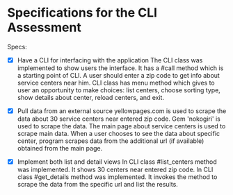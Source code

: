 # Specifications for the CLI Assessment

Specs:
- [x] Have a CLI for interfacing with the application
The CLI class was implemented to show users the interface. It has a #call method which is a starting point of CLI. A user should enter a zip code to get info about service centers near him. CLI class has menu method which gives to user an opportunity to make choices: list centers, choose sorting type, show details about center, reload centers, and exit.

- [x] Pull data from an external source
yellowpages.com is used to scrape the data about 30 service centers near entered zip code. Gem 'nokogiri' is used to scrape the data. The main page about service centers is used to scrape main data. When a user chooses to see the data about specific center, program scrapes data from the additional url (if available) obtained from the main page.

- [x] Implement both list and detail views
In CLI class #list_centers method was implemented. It shows 30 centers near entered zip code.
In CLI class #get_details method was implemented. It invokes the method to scrape the data from the specific url and list the results.
